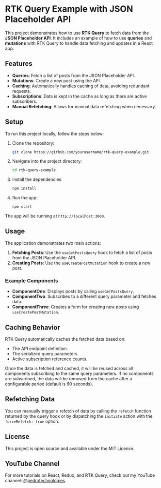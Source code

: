 # RTK Query Example with JSON Placeholder API

This project demonstrates how to use **RTK Query** to fetch data from the **JSON Placeholder API**. It includes an example of how to use **queries** and **mutations** with RTK Query to handle data fetching and updates in a React app.

## Features

- **Queries**: Fetch a list of posts from the JSON Placeholder API.
- **Mutations**: Create a new post using the API.
- **Caching**: Automatically handles caching of data, avoiding redundant requests.
- **Subscriptions**: Data is kept in the cache as long as there are active subscribers.
- **Manual Refetching**: Allows for manual data refetching when necessary.

## Setup

To run this project locally, follow the steps below:

1. Clone the repository:

   ```bash
   git clone https://github.com/yourusername/rtk-query-example.git
   ```

2. Navigate into the project directory:

   ```bash
   cd rtk-query-example
   ```

3. Install the dependencies:

   ```bash
   npm install
   ```

4. Run the app:

   ```bash
   npm start
   ```

The app will be running at `http://localhost:3000`.

## Usage

The application demonstrates two main actions:

1. **Fetching Posts**: Use the `useGetPostsQuery` hook to fetch a list of posts from the JSON Placeholder API.
2. **Creating Posts**: Use the `useCreatePostMutation` hook to create a new post.

### Example Components

- **ComponentOne**: Displays posts by calling `useGetPostsQuery`.
- **ComponentTwo**: Subscribes to a different query parameter and fetches data.
- **ComponentThree**: Creates a form for creating new posts using `useCreatePostMutation`.

## Caching Behavior

RTK Query automatically caches the fetched data based on:

- The API endpoint definition.
- The serialized query parameters.
- Active subscription reference counts.

Once the data is fetched and cached, it will be reused across all components subscribing to the same query parameters. If no components are subscribed, the data will be removed from the cache after a configurable period (default is 60 seconds).

## Refetching Data

You can manually trigger a refetch of data by calling the `refetch` function returned by the query hook or by dispatching the `initiate` action with the `forceRefetch: true` option.

## License

This project is open source and available under the MIT License.

## YouTube Channel

For more tutorials on React, Redux, and RTK Query, check out my YouTube channel: [@pedrotechnologies](https://www.youtube.com/c/pedrotechnologies).
